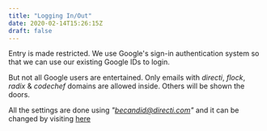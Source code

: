 ```yaml
---
title: "Logging In/Out"
date: 2020-02-14T15:26:15Z
draft: false
---
```


Entry is made restricted. We use Google's sign-in authentication system so that we can use our existing Google IDs to login.

But not all Google users are entertained. Only emails with *directi*, *flock*, *radix* & *codechef* domains are allowed inside. Others will be shown the doors.

All the settings are done using *"becandid@directi.com"* and it can be changed by visiting [here](https://console.developers.google.com)


